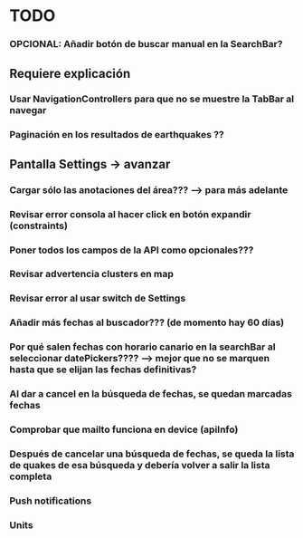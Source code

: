 
# TODO

### OPCIONAL: Añadir botón de buscar manual en la SearchBar?

## Requiere explicación
### Usar NavigationControllers para que no se muestre la TabBar al navegar
### Paginación en los resultados de earthquakes ??

## Pantalla Settings -> avanzar
### Cargar sólo las anotaciones del área??? --> para más adelante

### Revisar error consola al hacer click en botón expandir (constraints)
### Poner todos los campos de la API como opcionales???
### Revisar advertencia clusters en map
### Revisar error al usar switch de Settings

### Añadir más fechas al buscador??? (de momento hay 60 días)
### Por qué salen fechas con horario canario en la searchBar al seleccionar datePickers???? --> mejor que no se marquen hasta que se elijan las fechas definitivas?
### Al dar a cancel en la búsqueda de fechas, se quedan marcadas fechas

### Comprobar que mailto funciona en device (apiInfo)
### Después de cancelar una búsqueda de fechas, se queda la lista de quakes de esa búsqueda y debería volver a salir la lista completa
### Push notifications
### Units
